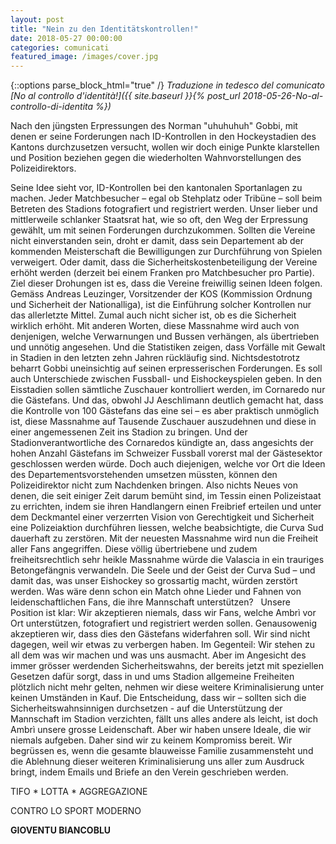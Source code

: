 ```yaml
---
layout: post
title: "Nein zu den Identitätskontrollen!"
date: 2018-05-27 00:00:00
categories: comunicati
featured_image: /images/cover.jpg
---
```

{::options parse_block_html="true" /}
_Traduzione in tedesco del comunicato [No al controllo d'identità!]({{ 
site.baseurl }}{% post_url 2018-05-26-No-al-controllo-di-identita %})_


Nach den jüngsten Erpressungen des Norman "uhuhuhuh" Gobbi, mit denen er 
seine Forderungen nach ID-Kontrollen in den Hockeystadien des Kantons 
durchzusetzen versucht, wollen wir doch einige Punkte klarstellen und 
Position beziehen gegen die wiederholten Wahnvorstellungen des 
Polizeidirektors.

Seine Idee sieht vor, ID-Kontrollen bei den kantonalen Sportanlagen zu 
machen. Jeder Matchbesucher – egal ob Stehplatz oder Tribüne – soll beim 
Betreten des Stadions fotografiert und registriert werden. Unser lieber 
und mittlerweile schlanker Staatsrat hat, wie so oft, den Weg der 
Erpressung gewählt, um mit seinen Forderungen durchzukommen. Sollten die 
Vereine nicht einverstanden sein, droht er damit, dass sein Departement 
ab der kommenden Meisterschaft die Bewilligungen zur Durchführung von 
Spielen verweigert. Oder damit, dass die Sicherheitskostenbeteiligung 
der Vereine erhöht werden (derzeit bei einem Franken pro Matchbesucher 
pro Partie). Ziel dieser Drohungen ist es, dass die Vereine freiwillig 
seinen Ideen folgen.
Gemäss Andreas Leuzinger, Vorsitzender der KOS (Kommission Ordnung und 
Sicherheit der Nationalliga), ist die Einführung solcher Kontrollen nur 
das allerletzte Mittel. Zumal auch nicht sicher ist, ob es die 
Sicherheit wirklich erhöht. Mit anderen Worten, diese Massnahme wird 
auch von denjenigen, welche Verwarnungen und Bussen verhängen, als 
übertrieben und unnötig angesehen. Und die Statistiken zeigen, dass 
Vorfälle mit Gewalt in Stadien in den letzten zehn Jahren rückläufig 
sind. Nichtsdestotrotz beharrt Gobbi uneinsichtig auf seinen 
erpresserischen Forderungen.
Es soll auch Unterschiede zwischen Fussball- und Eishockeyspielen geben. 
In den Eisstadien sollen sämtliche Zuschauer kontrolliert werden, im 
Cornaredo nur die Gästefans. Und das, obwohl JJ Aeschlimann deutlich 
gemacht hat, dass die Kontrolle von 100 Gästefans das eine sei – es aber 
praktisch unmöglich ist, diese Massnahme auf Tausende Zuschauer 
auszudehnen und diese in einer angemessenen Zeit ins Stadion zu bringen. 
Und der Stadionverantwortliche des Cornaredos kündigte an, dass 
angesichts der hohen Anzahl Gästefans im Schweizer Fussball vorerst mal 
der Gästesektor geschlossen werden würde. Doch auch diejenigen, welche 
vor Ort die Ideen des Departementsvorstehenden umsetzen müssten, können 
den Polizeidirektor nicht zum Nachdenken bringen.
Also nichts Neues von denen, die seit einiger Zeit darum bemüht sind, im 
Tessin einen Polizeistaat zu errichten, indem sie ihren Handlangern 
einen Freibrief erteilen und unter dem Deckmantel einer verzerrten 
Vision von Gerechtigkeit und Sicherheit eine Polizeiaktion durchführen 
liessen, welche beabsichtigte, die Curva Sud dauerhaft zu zerstören. Mit 
der neuesten Massnahme wird nun die Freiheit aller Fans angegriffen. 
Diese völlig übertriebene und zudem freiheitsrechtlich sehr heikle 
Massnahme würde die Valascia in ein trauriges Betongefängnis verwandeln. 
Die Seele und der Geist der Curva Sud – und damit das, was unser 
Eishockey so grossartig macht, würden zerstört werden. Was wäre denn 
schon ein Match ohne Lieder und Fahnen von leidenschaftlichen Fans, die 
ihre Mannschaft unterstützen?  
Unsere Position ist klar: Wir akzeptieren niemals, dass wir Fans, welche 
Ambrì vor Ort unterstützen, fotografiert und registriert werden sollen. 
Genausowenig akzeptieren wir, dass dies den Gästefans widerfahren soll. 
Wir sind nicht dagegen, weil wir etwas zu verbergen haben. Im Gegenteil: 
Wir stehen zu all dem was wir machen und was uns ausmacht. Aber im 
Angesicht des immer grösser werdenden Sicherheitswahns, der bereits 
jetzt mit speziellen Gesetzen dafür sorgt, dass in und ums Stadion 
allgemeine Freiheiten plötzlich nicht mehr gelten, nehmen wir diese 
weitere Kriminalisierung unter keinen Umständen in Kauf.  Die 
Entscheidung, dass wir – sollten sich die Sicherheitswahnsinnigen 
durchsetzen - auf die Unterstützung der Mannschaft im Stadion 
verzichten, fällt uns alles andere als leicht, ist doch Ambrì unsere 
grosse Leidenschaft. Aber wir haben unsere Ideale, die wir niemals 
aufgeben. Daher sind wir zu keinem Kompromiss bereit.
Wir begrüssen es, wenn die gesamte blauweisse Familie zusammensteht und 
die Ablehnung dieser weiteren Kriminalisierung uns aller zum Ausdruck 
bringt, indem Emails und Briefe an den Verein geschrieben werden.


TIFO * LOTTA * AGGREGAZIONE 

CONTRO LO SPORT MODERNO

**GIOVENTU BIANCOBLU**
